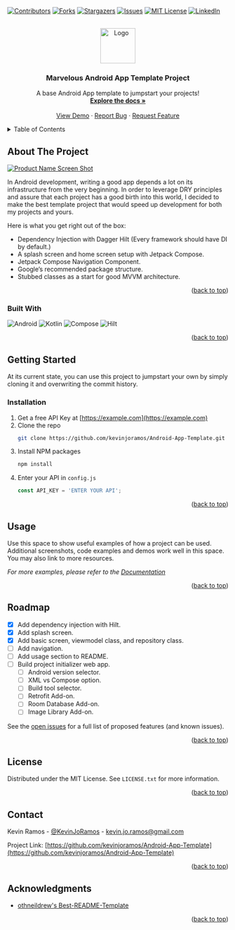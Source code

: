 <!-- Improved compatibility of back to top link: See: https://github.com/othneildrew/Best-README-Template/pull/73 -->
<a name="readme-top"></a>
<!--
*** Thanks for checking out the Best-README-Template. If you have a suggestion
*** that would make this better, please fork the repo and create a pull request
*** or simply open an issue with the tag "enhancement".
*** Don't forget to give the project a star!
*** Thanks again! Now go create something AMAZING! :D
-->



<!-- PROJECT SHIELDS -->
<!--
*** I'm using markdown "reference style" links for readability.
*** Reference links are enclosed in brackets [ ] instead of parentheses ( ).
*** See the bottom of this document for the declaration of the reference variables
*** for contributors-url, forks-url, etc. This is an optional, concise syntax you may use.
*** https://www.markdownguide.org/basic-syntax/#reference-style-links
-->
[![Contributors][contributors-shield]][contributors-url]
[![Forks][forks-shield]][forks-url]
[![Stargazers][stars-shield]][stars-url]
[![Issues][issues-shield]][issues-url]
[![MIT License][license-shield]][license-url]
[![LinkedIn][linkedin-shield]][linkedin-url]



<!-- PROJECT LOGO -->
<br />
<div align="center">
  <a href="https://github.com/kevinjoramos/Android-App-Template">
    <img src="images/logo.png" alt="Logo" width="80" height="80">
  </a>

<h3 align="center">Marvelous Android App Template Project</h3>

  <p align="center">
    A base Android App template to jumpstart your projects!
    <br />
    <a href="https://github.com/kevinjoramos/Android-App-Template"><strong>Explore the docs »</strong></a>
    <br />
    <br />
    <a href="https://github.com/kevinjoramos/Android-App-Template">View Demo</a>
    ·
    <a href="https://github.com/kevinjoramos/Android-App-Template/issues">Report Bug</a>
    ·
    <a href="https://github.com/kevinjoramos/Android-App-Template/issues">Request Feature</a>
  </p>
</div>



<!-- TABLE OF CONTENTS -->
<details>
  <summary>Table of Contents</summary>
  <ol>
    <li>
      <a href="#about-the-project">About The Project</a>
      <ul>
        <li><a href="#built-with">Built With</a></li>
      </ul>
    </li>
    <li>
      <a href="#getting-started">Getting Started</a>
      <ul>
        <li><a href="#installation">Installation</a></li>
      </ul>
    </li>
    <li><a href="#usage">Usage</a></li>
    <li><a href="#roadmap">Roadmap</a></li>
    <li><a href="#license">License</a></li>
    <li><a href="#contact">Contact</a></li>
    <li><a href="#acknowledgments">Acknowledgments</a></li>
  </ol>
</details>



<!-- ABOUT THE PROJECT -->
## About The Project

[![Product Name Screen Shot][product-screenshot]](https://example.com)

In Android development, writing a good app depends a lot on its infrastructure from the very beginning. In order to leverage DRY principles and assure that each project has a good birth into this world, I decided to make the best template project that would speed up development for both my projects and yours.

Here is what you get right out of the box:
* Dependency Injection with Dagger Hilt (Every framework should have DI by default.)
* A splash screen and home screen setup with Jetpack Compose.
* Jetpack Compose Navigation Component.
* Google’s recommended package structure.
* Stubbed classes as a start for good MVVM architecture.

<p align="right">(<a href="#readme-top">back to top</a>)</p>



### Built With
![Android][Android]
![Kotlin][Kotlin]
![Compose][Compose]
![Hilt][Hilt]



<p align="right">(<a href="#readme-top">back to top</a>)</p>



<!-- GETTING STARTED -->
## Getting Started

At its current state, you can use this project to jumpstart your own by simply cloning it and overwriting the commit history.

### Installation

1. Get a free API Key at [https://example.com](https://example.com)
2. Clone the repo
   ```sh
   git clone https://github.com/kevinjoramos/Android-App-Template.git
   ```
3. Install NPM packages
   ```sh
   npm install
   ```
4. Enter your API in `config.js`
   ```js
   const API_KEY = 'ENTER YOUR API';
   ```

<p align="right">(<a href="#readme-top">back to top</a>)</p>



<!-- USAGE EXAMPLES -->
## Usage

Use this space to show useful examples of how a project can be used. Additional screenshots, code examples and demos work well in this space. You may also link to more resources.

_For more examples, please refer to the [Documentation](https://example.com)_

<p align="right">(<a href="#readme-top">back to top</a>)</p>



<!-- ROADMAP -->
## Roadmap

- [x] Add dependency injection with Hilt.
- [x] Add splash screen.
- [x] Add basic screen, viewmodel class, and repository class.
- [ ] Add navigation.
- [ ] Add usage section to README.
- [ ] Build project initializer web app.
  - [ ] Android version selector.
  - [ ] XML vs Compose option.
  - [ ] Build tool selector.
  - [ ] Retrofit Add-on.
  - [ ] Room Database Add-on.
  - [ ] Image Library Add-on.

See the [open issues](https://github.com/kevinjoramos/Android-App-Template/issues) for a full list of proposed features (and known issues).

<p align="right">(<a href="#readme-top">back to top</a>)</p>

<!-- LICENSE -->
## License

Distributed under the MIT License. See `LICENSE.txt` for more information.

<p align="right">(<a href="#readme-top">back to top</a>)</p>



<!-- CONTACT -->
## Contact

Kevin Ramos - [@KevinJoRamos](https://twitter.com/KevinJoRamos) - kevin.jo.ramos@gmail.com

Project Link: [https://github.com/kevinjoramos/Android-App-Template](https://github.com/kevinjoramos/Android-App-Template)

<p align="right">(<a href="#readme-top">back to top</a>)</p>



<!-- ACKNOWLEDGMENTS -->
## Acknowledgments

* [othneildrew's Best-README-Template](https://github.com/othneildrew/Best-README-Template)

<p align="right">(<a href="#readme-top">back to top</a>)</p>



<!-- MARKDOWN LINKS & IMAGES -->
<!-- https://www.markdownguide.org/basic-syntax/#reference-style-links -->
[contributors-shield]: https://img.shields.io/github/contributors/kevinjoramos/Android-App-Template.svg?style=for-the-badge
[contributors-url]: https://github.com/kevinjoramos/Android-App-Template/graphs/contributors
[forks-shield]: https://img.shields.io/github/forks/kevinjoramos/Android-App-Template.svg?style=for-the-badge
[forks-url]: https://github.com/kevinjoramos/Android-App-Template/network/members
[stars-shield]: https://img.shields.io/github/stars/kevinjoramos/Android-App-Template.svg?style=for-the-badge
[stars-url]: https://github.com/kevinjoramos/Android-App-Template/stargazers
[issues-shield]: https://img.shields.io/github/issues/kevinjoramos/Android-App-Template.svg?style=for-the-badge
[issues-url]: https://github.com/kevinjoramos/Android-App-Template/issues
[license-shield]: https://img.shields.io/github/license/kevinjoramos/Android-App-Template.svg?style=for-the-badge
[license-url]: https://github.com/kevinjoramos/Android-App-Template/blob/master/LICENSE.txt
[linkedin-shield]: https://img.shields.io/badge/-LinkedIn-black.svg?style=for-the-badge&logo=linkedin&colorB=555
[linkedin-url]: https://linkedin.com/in/kevin-jo-ramos
[product-screenshot]: images/screenshot.png

[Android]: https://img.shields.io/badge/Android-092E41?style=for-the-badge&logo=android
[Kotlin]: https://img.shields.io/badge/Kotlin-7F52FF?style=for-the-badge&logo=kotlin&logoColor=white
[Compose]: https://img.shields.io/badge/Jetpack_Compose-000000?style=for-the-badge&logo=jetpackcompose
[Hilt]: https://img.shields.io/badge/Dagger_Hilt-2196F3?style=for-the-badge&logo=hashnode
